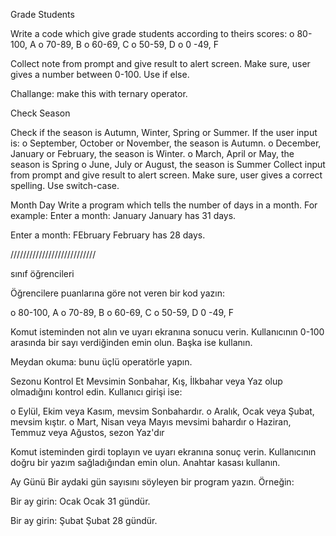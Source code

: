 Grade Students

Write a code which give grade students according to theirs scores:
o	80-100, A
o	70-89, B
o	60-69, C
o	50-59, D
o	0 -49, F

Collect note from prompt and give result to alert screen. Make sure, user gives a number between 0-100. Use if else.

Challange: make this with ternary operator.

Check Season 

Check if the season is Autumn, Winter, Spring or Summer. If the user input is:
o	September, October or November, the season is Autumn.
o	December, January or February, the season is Winter.
o	March, April or May, the season is Spring
o	June, July or August, the season is Summer
Collect input from prompt and give result to alert screen. Make sure, user gives a correct spelling. Use switch-case.

Month Day 
Write a program which tells the number of days in a month. For example:
  Enter a month: January
  January has 31 days.

  Enter a month: FEbruary
  February has 28 days.



///////////////////////////


sınıf öğrencileri

Öğrencilere puanlarına göre not veren bir kod yazın:

o 80-100, A
o 70-89, B
o 60-69, C
o 50-59, D
0 -49, F

Komut isteminden not alın ve uyarı ekranına sonucu verin. Kullanıcının 0-100 arasında bir sayı verdiğinden emin olun. Başka ise kullanın.

Meydan okuma: bunu üçlü operatörle yapın.

Sezonu Kontrol Et
Mevsimin Sonbahar, Kış, İlkbahar veya Yaz olup olmadığını kontrol edin. Kullanıcı girişi ise:

o Eylül, Ekim veya Kasım, mevsim Sonbahardır.
o Aralık, Ocak veya Şubat, mevsim kıştır.
o Mart, Nisan veya Mayıs mevsimi bahardır
o Haziran, Temmuz veya Ağustos, sezon Yaz'dır

Komut isteminden girdi toplayın ve uyarı ekranına sonuç verin. Kullanıcının doğru bir yazım sağladığından emin olun. Anahtar kasası kullanın.

Ay Günü
Bir aydaki gün sayısını söyleyen bir program yazın. Örneğin:

   Bir ay girin: Ocak
   Ocak 31 gündür.

   Bir ay girin: Şubat
   Şubat 28 gündür.